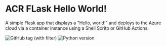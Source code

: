 # ACR FLask Hello World!

A simple Flask app that displays a "Hello, world!" and deploys to the Azure cloud via a container instance using a Shell Scritp or GitHub Actions.

<p>
<img alt="GitHub tag (with filter)" src="https://img.shields.io/github/v/tag/Ollyxs/acr-helloworld?style=for-the-badge&labelColor=blue&color=gray">
<img alt="Python version" src="https://img.shields.io/badge/3.10+-gray?style=for-the-badge&logo=python&logoColor=yellow&label=python&labelColor=3776AB">
</p>
